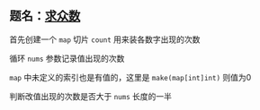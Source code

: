 ## 题名：[求众数](https://leetcode-cn.com/problems/majority-element/)

首先创建一个 `map` 切片 `count` 用来装各数字出现的次数  

循环 `nums` 参数记录值出现的次数

`map` 中未定义的索引也是有值的，这里是 `make(map[int]int)` 则值为0

判断改值出现的次数是否大于 `nums` 长度的一半